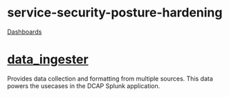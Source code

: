 # service-security-posture-hardening
[Dashboards](SSPHP/SSPHP/default/data/ui/views/README.md)

# [data_ingester](data_ingester/README.md)
Provides data collection and formatting from multiple sources. This data powers the usecases in the DCAP Splunk application.
